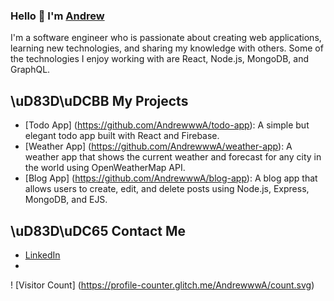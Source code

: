 ### Hello 👋 I'm [Andrew](https://github.com/AndrewwwA/portfolio)

I'm a software engineer who is passionate about creating web applications, learning new technologies, and sharing my knowledge with others. Some of the technologies I enjoy working with are React, Node.js, MongoDB, and GraphQL.

## \uD83D\uDCBB My Projects

- [Todo App] (https://github.com/AndrewwwA/todo-app): A simple but elegant todo app built with React and Firebase.
- [Weather App] (https://github.com/AndrewwwA/weather-app): A weather app that shows the current weather and forecast for any city in the world using OpenWeatherMap API.
- [Blog App] (https://github.com/AndrewwwA/blog-app): A blog app that allows users to create, edit, and delete posts using Node.js, Express, MongoDB, and EJS.

## \uD83D\uDC65 Contact Me

- [LinkedIn](https://www.linkedin.com/in/andrew2023/)
- 
! [Visitor Count] (https://profile-counter.glitch.me/AndrewwwA/count.svg)
